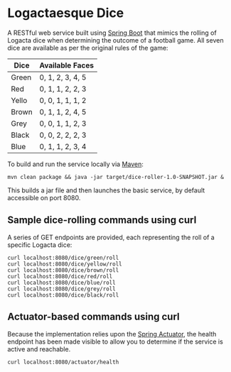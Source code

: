 # Logactaesque Dice
A RESTful web service built using [Spring Boot](https://spring.io/projects/spring-boot) that mimics the rolling of Logacta dice when determining the outcome of a football game.
All seven dice are available as per the original rules of the game:

| Dice | Available Faces  |
|------|------------------|
|Green | 0, 1, 2, 3, 4, 5 |
|Red   | 0, 1, 1, 2, 2, 3 |
|Yello | 0, 0, 1, 1, 1, 2 |
|Brown | 0, 1, 1, 2, 4, 5 |
|Grey  | 0, 0, 1, 1, 2, 3 |
|Black | 0, 0, 2, 2, 2, 3 |
|Blue  | 0, 1, 1, 2, 3, 4 |

To build and run the service locally via [Maven](https://maven.apache.org/):

    mvn clean package && java -jar target/dice-roller-1.0-SNAPSHOT.jar &

This builds a jar file and then launches the basic service, by default accessible on port 8080.
## Sample dice-rolling commands using curl
A series of GET endpoints are provided, each representing the roll of a specific Logacta dice:

    curl localhost:8080/dice/green/roll
    curl localhost:8080/dice/yellow/roll
    curl localhost:8080/dice/brown/roll
    curl localhost:8080/dice/red/roll
    curl localhost:8080/dice/blue/roll
    curl localhost:8080/dice/grey/roll
    curl localhost:8080/dice/black/roll

## Actuator-based commands using curl
Because the implementation relies upon the [Spring Actuator](https://github.com/spring-projects/spring-boot/tree/master/spring-boot-project/spring-boot-actuator), the health endpoint has 
been made visible to allow you to determine if the service is active and reachable.

    curl localhost:8080/actuator/health
